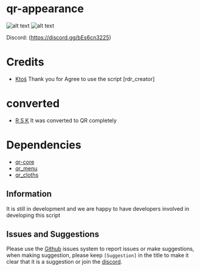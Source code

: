 # qr-appearance



![alt text](https://i.imgur.com/t5iVkMc.jpeg)
![alt text](https://i.imgur.com/8K0l7RY.png)

Discord: (https://discord.gg/bEs6cn3225)


# Credits
* [Ktoś](https://github.com/Ktos93) Thank you for Agree to use the script [rdr_creator]

# converted
* [R S K](https://github.com/mn9-29) It was converted to QR completely

# Dependencies
* [qr-core](https://github.com/QRCore-RedM-Re/qr-core)
* [qr_menu](https://github.com/QRCore-RedM-Re/qr_menu)
* [qr_cloths](https://github.com/QRCore-RedM-Re/qr-clothes)

## Information

It is still in development and we are happy to have developers involved in developing this script

## Issues and Suggestions
Please use the [Github](https://github.com/QRCore-RedM-Re) issues system to report issues or make suggestions, when making suggestion, please keep `[Suggestion]` in the title to make it clear that it is a suggestion or join the 
[discord](https://discord.gg/bEs6cn3225).

